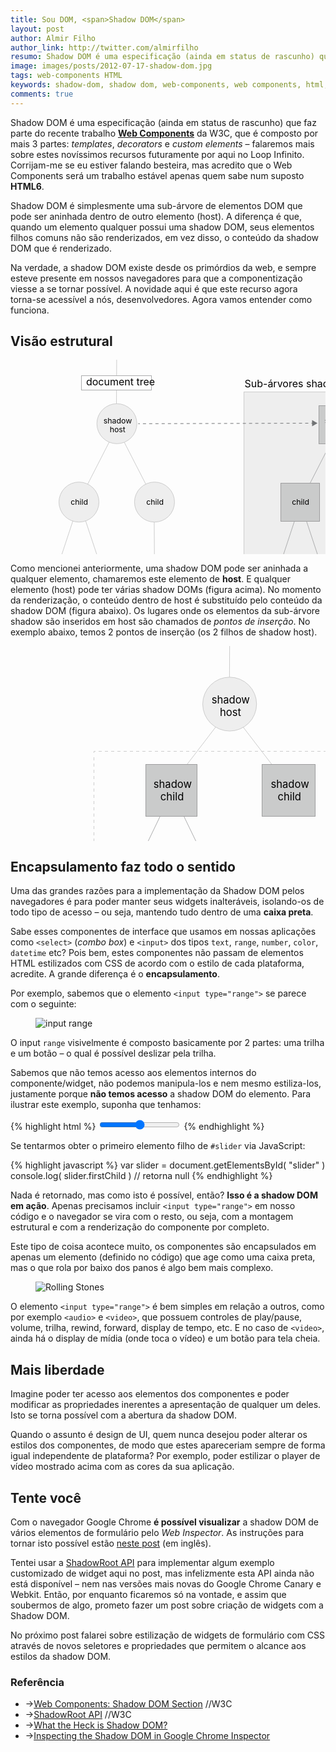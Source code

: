 ```yaml
---
title: Sou DOM, <span>Shadow DOM</span>
layout: post
author: Almir Filho
author_link: http://twitter.com/almirfilho
resumo: Shadow DOM é uma especificação (ainda em status de rascunho) que faz parte do recente trabalho <strong>Web Components</strong> da W3C. Neste post vamos entender o que é, como funciona e o que muda com esta novidade.
image: images/posts/2012-07-17-shadow-dom.jpg
tags: web-components HTML
keywords: shadow-dom, shadow dom, web-components, web components, html, html5, component, widget, encapsulamento, componente
comments: true
---
```

<style>
.back {
	transition: fill 0.3s ease;
	-o-transition: fill 0.3s ease;
	-ms-transition: fill 0.3s ease;
	-moz-transition: fill 0.3s ease;
	-khtml-transition: fill 0.3s ease;
	-webkit-transition: fill 0.3s ease;
}
.node:hover .back {
	fill: #ccc;
}
.node:hover rect.back {
	fill: #999;
}
</style>

Shadow DOM é uma especificação (ainda em status de rascunho) que faz parte do recente trabalho **[Web Components](http://www.w3.org/TR/components-intro/)** da W3C, que é composto por mais 3 partes: *templates*, *decorators* e *custom elements* – falaremos mais sobre estes novíssimos recursos futuramente por aqui no Loop Infinito.
Corrijam-me se eu estiver falando besteira, mas acredito que o Web Components será um trabalho estável apenas quem sabe num suposto **HTML6**.

Shadow DOM é simplesmente uma sub-árvore de elementos DOM que pode ser aninhada dentro de outro elemento (host). A diferença é que, quando um elemento qualquer possui uma shadow DOM, seus elementos filhos comuns não são renderizados, em vez disso, o conteúdo da shadow DOM que é renderizado.

Na verdade, a shadow DOM existe desde os primórdios da web, e sempre esteve presente em nossos navegadores para que a componentização viesse a se tornar possível. A novidade aqui é que este recurso agora torna-se acessível a nós, desenvolvedores. Agora vamos entender como funciona.

## Visão estrutural

<svg width="700px" height="432px" class="img">
	<g>
		<line fill="none" stroke="#CCCCCC" stroke-miterlimit="10" x1="169.896" y1="0" x2="169.457" y2="86.315"/>
		<line fill="none" stroke="#CCCCCC" stroke-miterlimit="10" x1="229.795" y1="227.043" x2="230.444" y2="347.14"/>
		<line fill="none" stroke="#CCCCCC" stroke-miterlimit="10" x1="109.999" y1="227.043" x2="149.853" y2="347.14"/>
		<line fill="none" stroke="#CCCCCC" stroke-miterlimit="10" x1="109.999" y1="227.043" x2="70.352" y2="347.14"/>
		<line fill="none" stroke="#CCCCCC" stroke-miterlimit="10" x1="169.897" y1="108.334" x2="231.533" y2="228.431"/>
		<line fill="none" stroke="#CCCCCC" stroke-miterlimit="10" x1="169.897" y1="108.334" x2="108.469" y2="228.431"/>
		<g class="node">
			<circle class="back" fill="#EEEEEE" stroke="#CCCCCC" stroke-miterlimit="10" cx="170.222" cy="102.308" r="31.99"/>
			<text transform="matrix(1 0 0 1 148.6968 101.5366)" enable-background="new">
				<tspan x="0" y="0" font-size="12.3385">shadow</tspan>
				<tspan x="9.939" y="14.806" font-size="12.3385">host</tspan>
			</text>
		</g>
		<g class="node">
			<circle class="back" fill="#EEEEEE" stroke="#CCCCCC" stroke-miterlimit="10" cx="109.541" cy="227.737" r="31.99"/>
			<text transform="matrix(1 0 0 1 96.2451 232.4102)" font-size="12.3385">child</text>
		</g>
		<g class="node">
			<circle class="back" fill="#EEEEEE" stroke="#CCCCCC" stroke-miterlimit="10" cx="230.427" cy="227.737" r="31.99"/>
			<text transform="matrix(1 0 0 1 217.1318 232.4102)" font-size="12.3385">child</text>
		</g>
		<g class="node">
			<circle class="back" fill="#EEEEEE" stroke="#CCCCCC" stroke-miterlimit="10" cx="71.423" cy="346.445" r="25.184"/>
			<text transform="matrix(1 0 0 1 60.9565 350.124)" font-size="9.7132">child</text>
		</g>
		<g class="node">
			<circle class="back" fill="#EEEEEE" stroke="#CCCCCC" stroke-miterlimit="10" cx="147.658" cy="346.445" r="25.184"/>
			<text transform="matrix(1 0 0 1 137.1914 350.124)" font-size="9.7132">child</text>
		</g>
		<g class="node">
			<circle class="back" fill="#EEEEEE" stroke="#CCCCCC" stroke-miterlimit="10" cx="230.427" cy="346.445" r="25.184"/>
			<text transform="matrix(1 0 0 1 219.9609 350.124)" font-size="9.7132">child</text>
		</g>
	</g>
	<g>
		<rect x="386.5" y="64.5" fill="#EEEEEE" stroke="#CCCCCC" stroke-miterlimit="10" width="276" height="349"/>
		<rect x="379.5" y="58.5" fill="#EEEEEE" stroke="#CCCCCC" stroke-miterlimit="10" width="277" height="348"/>
		<rect x="373.5" y="51.5" fill="#EEEEEE" stroke="#CCCCCC" stroke-miterlimit="10" width="276" height="349"/>
		<line fill="none" stroke="#ABACAD" stroke-miterlimit="10" x1="523.845" y1="110.512" x2="585.481" y2="230.608"/>
		<line fill="none" stroke="#ABACAD" stroke-miterlimit="10" x1="523.845" y1="110.512" x2="462.417" y2="230.608"/>
		<line fill="none" stroke="#ABACAD" stroke-miterlimit="10" x1="463.946" y1="229.221" x2="503.801" y2="349.317"/>
		<line fill="none" stroke="#ABACAD" stroke-miterlimit="10" x1="463.946" y1="229.221" x2="424.299" y2="349.317"/>
		<g class="node">
			<rect class="back" x="478.5" y="323.5" fill="#CACBCB" stroke="#9D9D9E" stroke-miterlimit="10" width="49" height="49"/>
			<text transform="matrix(1 0 0 1 493.3174 352.3027)" font-size="9.7132">child</text>
		</g>
		<g class="node">
			<rect class="back" x="400.5" y="323.5" fill="#CACBCB" stroke="#9D9D9E" stroke-miterlimit="10" width="49" height="49"/>
			<text transform="matrix(1 0 0 1 414.9043 352.3027)" font-size="9.7132">child</text>
		</g>
		<g class="node">
			<rect class="back" x="552.5" y="197.5" fill="#CACBCB" stroke="#9D9D9E" stroke-miterlimit="10" width="63" height="61"/>
			<text transform="matrix(1 0 0 1 571.0811 232.4102)" font-size="12.3385">child</text>
		</g>
		<g class="node">
			<rect class="back" x="432.5" y="197.5" fill="#CACBCB" stroke="#9D9D9E" stroke-miterlimit="10" width="62" height="61"/>
			<text transform="matrix(1 0 0 1 450.1943 232.4102)" font-size="12.3385">child</text>
		</g>
		<g class="node">
			<rect class="back" x="493.5" y="73.5" fill="#CACBCB" stroke="#9D9D9E" stroke-miterlimit="10" width="62" height="61"/>
			<text transform="matrix(1 0 0 1 502.6455 101.5366)" enable-background="new">
				<tspan x="0" y="0" font-size="12.3385">shadow</tspan>
				<tspan x="10.969" y="14.806" font-size="12.3385">root</tspan>
			</text>
		</g>
	</g>
	<g>
		<rect x="113.5" y="25.5" fill="#FFFFFF" stroke="#ABACAD" stroke-miterlimit="10" width="112" height="23"/>
		<text transform="matrix(1 0 0 1 120.9229 41.4062)" font-size="16">document tree</text>
	</g>
	<text transform="matrix(1 0 0 1 374.5 43.5625)" font-size="16">Sub-árvores shadow DOM</text>
	<g>
		<line fill="none" stroke="#717375" stroke-miterlimit="10" x1="204.39" y1="102.308" x2="206.89" y2="102.301"/>
		<line fill="none" stroke="#717375" stroke-miterlimit="10" stroke-dasharray="4.9928,4.9928" x1="211.882" y1="102.288" x2="478.998" y2="101.569"/>
		<line fill="none" stroke="#717375" stroke-miterlimit="10" x1="481.495" y1="101.562" x2="483.995" y2="101.556"/>
		<polygon fill="#717375" points="482.549,106.546 491.171,101.537 482.522,96.574"/>
	</g>
</svg>

Como mencionei anteriormente, uma shadow DOM pode ser aninhada a qualquer elemento, chamaremos este elemento de **host**.
E qualquer elemento (host) pode ter várias shadow DOMs (figura acima).
No momento da renderização, o conteúdo dentro de host é substituído pelo conteúdo da shadow DOM (figura abaixo).
Os lugares onde os elementos da sub-árvore shadow são inseridos em host são chamados de *pontos de inserção*.
No exemplo abaixo, temos 2 pontos de inserção (os 2 filhos de shadow host).

<svg width="700px" height="432px" class="img">
	<line fill="none" stroke="#CCCCCC" stroke-miterlimit="10" x1="350.623" y1="0" x2="350.149" y2="93.175"/>
	<line fill="none" stroke="#CCCCCC" stroke-miterlimit="10" x1="350.19" y1="101.077" x2="445.624" y2="225.323"/>
	<line fill="none" stroke="#CCCCCC" stroke-miterlimit="10" x1="350.19" y1="101.077" x2="255.036" y2="225.323"/>
	<g class="node">
		<circle class="back" fill="#EEEEEE" stroke="#CCCCCC" stroke-miterlimit="10" cx="350.629" cy="92.967" r="43.06"/>
		<text transform="matrix(1 0 0 1 321.6553 91.9287)" enable-background="new">
			<tspan x="0" y="0" font-size="16.6081">shadow</tspan>
			<tspan x="13.378" y="19.93" font-size="16.6081">host</tspan>
		</text>
	</g>
	<line fill="none" stroke="#ABACAD" stroke-miterlimit="10" x1="258.371" y1="233.117" x2="324.485" y2="369.832"/>
	<line fill="none" stroke="#ABACAD" stroke-miterlimit="10" x1="258.371" y1="233.117" x2="192.534" y2="369.832"/>
	<g class="node">
		<rect class="back" x="290.5" y="334.5" fill="#CACBCB" stroke="#9D9D9E" stroke-miterlimit="10" width="66" height="66"/>
		<text transform="matrix(1 0 0 1 301.6548 365.8535)" enable-background="new">
			<tspan x="0" y="0" font-size="13.0743">shadow</tspan>
			<tspan x="8.72" y="15.689" font-size="13.0743">child</tspan>
		</text>
	</g>
	<g class="node">
		<rect class="back" x="160.5" y="334.5" fill="#CACBCB" stroke="#9D9D9E" stroke-miterlimit="10" width="66" height="66"/>
		<text transform="matrix(1 0 0 1 171.168 365.8535)" enable-background="new">
			<tspan x="0" y="0" font-size="13.0743">shadow</tspan>
			<tspan x="8.721" y="15.689" font-size="13.0743">child</tspan>
		</text>
	</g>
	<g class="node">
		<rect class="back" x="402.5" y="189.5" fill="#CACBCB" stroke="#9D9D9E" stroke-miterlimit="10" width="85" height="83"/>
		<text transform="matrix(1 0 0 1 416.4385 227.4121)" enable-background="new">
			<tspan x="0" y="0" font-size="16.6081">shadow</tspan>
			<tspan x="11.078" y="19.93" font-size="16.6081">child</tspan>
		</text>
	</g>
	<g class="node">
		<rect class="back" x="216.5" y="189.5" fill="#CACBCB" stroke="#9D9D9E" stroke-miterlimit="10" width="82" height="83"/>
		<text transform="matrix(1 0 0 1 228.7827 227.4121)" enable-background="new">
			<tspan x="0" y="0" font-size="16.6081">shadow</tspan>
			<tspan x="11.078" y="19.93" font-size="16.6081">child</tspan>
		</text>
	</g>
	<g>
		<polyline fill="none" stroke="#CCCCCC" stroke-miterlimit="10" points="523.5,418 523.5,420.5 521,420.5"/>
		<line fill="none" stroke="#CCCCCC" stroke-miterlimit="10" stroke-dasharray="5,5" x1="516" y1="420.5" x2="138" y2="420.5"/>
		<polyline fill="none" stroke="#CCCCCC" stroke-miterlimit="10" points="136,420.5 133.5,420.5 133.5,418"/>
		<line fill="none" stroke="#CCCCCC" stroke-miterlimit="10" stroke-dasharray="5,5" x1="133.5" y1="413" x2="133.5" y2="174"/>
		<polyline fill="none" stroke="#CCCCCC" stroke-miterlimit="10" points="133.5,171 133.5,168.5 136,168.5"/>
		<line fill="none" stroke="#CCCCCC" stroke-miterlimit="10" stroke-dasharray="5,5" x1="141" y1="168.5" x2="518" y2="168.5"/>
		<polyline fill="none" stroke="#CCCCCC" stroke-miterlimit="10" points="521,168.5 523.5,168.5 523.5,171"/>
		<line fill="none" stroke="#CCCCCC" stroke-miterlimit="10" stroke-dasharray="5,5" x1="523.5" y1="176" x2="523.5" y2="415"/>
	</g>
	<text transform="matrix(1 0 0 1 454.957 391.7188)">
		<tspan x="0" y="0" fill="#616162" font-size="12">Sub-árvore</tspan>
		<tspan x="-12.792" y="14.4" fill="#616162" font-size="12">shadow DOM</tspan>
	</text>
</svg>

## Encapsulamento faz todo o sentido

Uma das grandes razões para a implementação da Shadow DOM pelos navegadores é para poder manter seus widgets inalteráveis,
isolando-os de todo tipo de acesso – ou seja, mantendo tudo dentro de uma **caixa preta**.

Sabe esses componentes de interface que usamos em nossas aplicações como `<select>` (*combo box*) e `<input>` dos tipos `text`, `range`, `number`, `color`, `datetime` etc? Pois bem, estes componentes não passam de elementos HTML estilizados com CSS de acordo com o estilo de cada plataforma, acredite. A grande diferença é o **encapsulamento**.

Por exemplo, sabemos que o elemento `<input type="range">` se parece com o seguinte:

<figure class="content">
	<img src="/images/posts/2012-07-17-range.jpg" alt="input range" title="input range" />
</figure>

O input `range` visivelmente é composto basicamente por 2 partes: uma trilha e um botão – o qual é possível deslizar pela trilha.

Sabemos que não temos acesso aos elementos internos do componente/widget, não podemos manipula-los e nem mesmo estiliza-los, justamente porque **não temos acesso** a shadow DOM do elemento. Para ilustrar este exemplo, suponha que tenhamos:

{% highlight html %}
<input type="range" id="slider" />
{% endhighlight %}

Se tentarmos obter o primeiro elemento filho de `#slider` via JavaScript:

{% highlight javascript %}
var slider = document.getElementsById( "slider" )
console.log( slider.firstChild ) // retorna null
{% endhighlight %}

Nada é retornado, mas como isto é possível, então? **Isso é a shadow DOM em ação**.
Apenas  precisamos incluir `<input type="range">` em nosso código e o navegador se vira com o resto, ou seja, com a montagem estrutural e com a renderização do componente por completo.

Este tipo de coisa acontece muito, os componentes são encapsulados em apenas um elemento (definido no código) que age como uma caixa preta, mas o que rola por baixo dos panos é algo bem mais complexo.

<figure class="content right">
	<img src="/images/posts/2012-07-17-video.jpg" alt="Rolling Stones" title="Rolling Stones" />
</figure>

O elemento `<input type="range">` é bem simples em relação a outros, como por exemplo `<audio>` e `<video>`, que possuem controles de play/pause, volume, trilha, rewind, forward, display de tempo, etc. E no caso de `<video>`, ainda há o display de mídia (onde toca o vídeo) e um botão para tela cheia.

## Mais liberdade

Imagine poder ter acesso aos elementos dos componentes e poder modificar as propriedades inerentes a apresentação de qualquer um deles. Isto se torna possível com a abertura da shadow DOM.

Quando o assunto é design de UI, quem nunca desejou poder alterar os estilos dos componentes, de modo que estes apareceriam sempre de forma igual independente de plataforma?
Por exemplo, poder estilizar o player de vídeo mostrado acima com as cores da sua aplicação.

## Tente você

Com o navegador Google Chrome **é possível visualizar** a shadow DOM de vários elementos de formulário pelo *Web Inspector*.
As instruções para tornar isto possível estão [neste post](http://chemicaloliver.net/programming/inspecting-the-shadow-dom-in-google-chrome-inspector/) (em inglês).

Tentei usar a [ShadowRoot API](http://www.w3.org/TR/shadow-dom/#api-shadow-root) para implementar algum exemplo customizado de widget aqui no post, mas infelizmente esta API ainda não está disponível – nem nas versões mais novas do Google Chrome Canary e Webkit.
Então, por enquanto ficaremos só na vontade, e assim que soubermos de algo, prometo fazer um post sobre criação de widgets com a Shadow DOM.

No próximo post falarei sobre estilização de widgets de formulário com CSS através de novos seletores e propriedades que permitem o alcance aos estilos da shadow DOM.

<aside class="fonte">
	<h3>Referência</h3>
	<ul>
		<li>→<a href="http://www.w3.org/TR/components-intro/#shadow-dom-section" alt="Shadow DOM" title="Shadow DOM">Web Components: Shadow DOM Section</a> <span class="comment">//W3C</span></li>
		<li>→<a href="http://www.w3.org/TR/shadow-dom/#api-shadow-root" alt="ShadowRoot API" title="ShadowRoot API">ShadowRoot API</a> <span class="comment">//W3C</span></li>
		<li>→<a href="http://glazkov.com/2011/01/14/what-the-heck-is-shadow-dom/" alt="What the Heck is Shadow DOM?" title="What the Heck is Shadow DOM?">What the Heck is Shadow DOM?</a></li>
		<li>→<a href="http://chemicaloliver.net/programming/inspecting-the-shadow-dom-in-google-chrome-inspector/" alt="Inspecting the Shadow DOM in Google Chrome Inspector" title="Inspecting the Shadow DOM in Google Chrome Inspector">Inspecting the Shadow DOM in Google Chrome Inspector</a></li>
	</ul>
</aside>